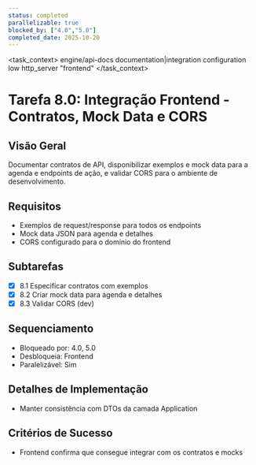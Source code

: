 ```yaml
---
status: completed
parallelizable: true
blocked_by: ["4.0","5.0"]
completed_date: 2025-10-20
---
```


<task_context>
<domain>engine/api-docs</domain>
<type>documentation|integration</type>
<scope>configuration</scope>
<complexity>low</complexity>
<dependencies>http_server</dependencies>
<unblocks>"frontend"</unblocks>
</task_context>

# Tarefa 8.0: Integração Frontend - Contratos, Mock Data e CORS

## Visão Geral
Documentar contratos de API, disponibilizar exemplos e mock data para a agenda e endpoints de ação, e validar CORS para o ambiente de desenvolvimento.

## Requisitos
- Exemplos de request/response para todos os endpoints
- Mock data JSON para agenda e detalhes
- CORS configurado para o domínio do frontend

## Subtarefas
- [x] 8.1 Especificar contratos com exemplos
- [x] 8.2 Criar mock data para agenda e detalhes
- [x] 8.3 Validar CORS (dev)

## Sequenciamento
- Bloqueado por: 4.0, 5.0
- Desbloqueia: Frontend
- Paralelizável: Sim

## Detalhes de Implementação
- Manter consistência com DTOs da camada Application

## Critérios de Sucesso
- Frontend confirma que consegue integrar com os contratos e mocks
